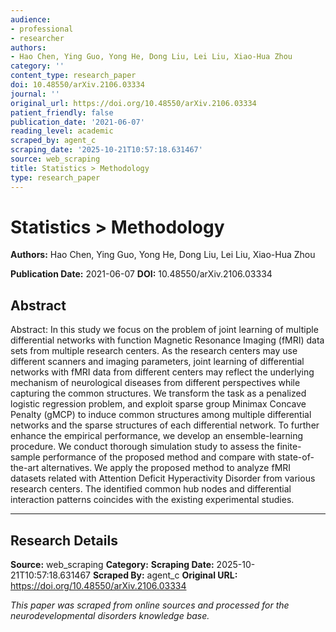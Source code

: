 ```yaml
---
audience:
- professional
- researcher
authors:
- Hao Chen, Ying Guo, Yong He, Dong Liu, Lei Liu, Xiao-Hua Zhou
category: ''
content_type: research_paper
doi: 10.48550/arXiv.2106.03334
journal: ''
original_url: https://doi.org/10.48550/arXiv.2106.03334
patient_friendly: false
publication_date: '2021-06-07'
reading_level: academic
scraped_by: agent_c
scraping_date: '2025-10-21T10:57:18.631467'
source: web_scraping
title: Statistics > Methodology
type: research_paper
---
```

# Statistics > Methodology

**Authors:** Hao Chen, Ying Guo, Yong He, Dong Liu, Lei Liu, Xiao-Hua Zhou

**Publication Date:** 2021-06-07
**DOI:** 10.48550/arXiv.2106.03334

## Abstract

Abstract:
In this study we focus on the problem of joint learning of multiple differential networks with function Magnetic Resonance Imaging (fMRI) data sets from multiple research centers. As the research centers may use different scanners and imaging parameters, joint learning of differential networks with fMRI data from different centers may reflect the underlying mechanism of neurological diseases from different perspectives while capturing the common structures. We transform the task as a penalized logistic regression problem, and exploit sparse group Minimax Concave Penalty (gMCP) to induce common structures among multiple differential networks and the sparse structures of each differential network. To further enhance the empirical performance, we develop an ensemble-learning procedure. We conduct thorough simulation study to assess the finite-sample performance of the proposed method and compare with state-of-the-art alternatives. We apply the proposed method to analyze fMRI datasets related with Attention Deficit Hyperactivity Disorder from various research centers. The identified common hub nodes and differential interaction patterns coincides with the existing experimental studies.

---

## Research Details

**Source:** web_scraping
**Category:** 
**Scraping Date:** 2025-10-21T10:57:18.631467
**Scraped By:** agent_c
**Original URL:** https://doi.org/10.48550/arXiv.2106.03334

*This paper was scraped from online sources and processed for the neurodevelopmental disorders knowledge base.*